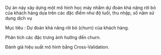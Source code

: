 Dự án này xây dựng một mô hình học máy nhằm dự đoán khả năng rời bỏ của khách hàng dựa trên các đặc điểm như độ tuổi, thu nhập, số năm sử dụng dịch vụ

Mục tiêu :
Dự đoán khả năng rời bỏ (churn) của khách hàng.

Phân tích các đặc trưng ảnh hưởng đến churn.

Đánh giá hiệu suất mô hình bằng Cross-Validation.
